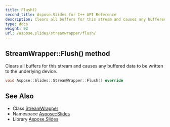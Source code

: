 ```yaml
---
title: Flush()
second_title: Aspose.Slides for C++ API Reference
description: Clears all buffers for this stream and causes any buffered data to be written to the underlying device.
type: docs
weight: 92
url: /aspose.slides/streamwrapper/flush/
---
```

## StreamWrapper::Flush() method


Clears all buffers for this stream and causes any buffered data to be written to the underlying device.

```cpp
void Aspose::Slides::StreamWrapper::Flush() override
```

## See Also

* Class [StreamWrapper](../)
* Namespace [Aspose::Slides](../../)
* Library [Aspose.Slides](../../../)
